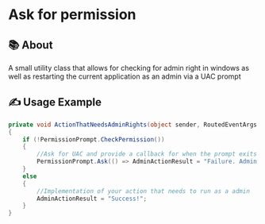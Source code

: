 ﻿# Ask for permission

## 📚 About 
A small utility class that allows for checking for admin right in windows as well as restarting the current application as an admin via a UAC prompt

## ✍ Usage Example
````csharp
private void ActionThatNeedsAdminRights(object sender, RoutedEventArgs e)
{
    if (!PermissionPrompt.CheckPermission())
    {
        //Ask for UAC and provide a callback for when the prompt exits without success. (e.g. User select no)
        PermissionPrompt.Ask(() => AdminActionResult = "Failure. Admin Prompt says no!");
    }
    else
    {
        //Implementation of your action that needs to run as a admin
        AdminActionResult = "Success!";
    }
}
````
